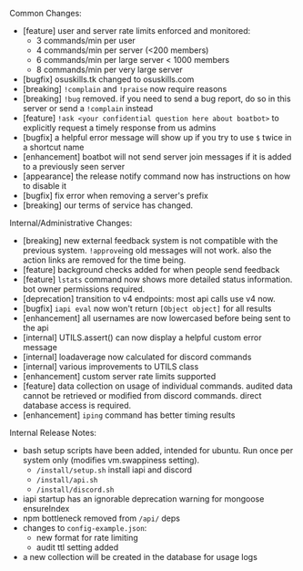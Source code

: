 Common Changes:
- [feature] user and server rate limits enforced and monitored:
    - 3 commands/min per user
    - 4 commands/min per server (<200 members)
    - 6 commands/min per large server < 1000 members
    - 8 commands/min per very large server
- [bugfix] osuskills.tk changed to osuskills.com
- [breaking] `!complain` and `!praise` now require reasons
- [breaking] `!bug` removed. if you need to send a bug report, do so in this server or send a `!complain` instead
- [feature] `!ask <your confidential question here about boatbot>` to explicitly request a timely response from us admins
- [bugfix] a helpful error message will show up if you try to use `$` twice in a shortcut name
- [enhancement] boatbot will not send server join messages if it is added to a previously seen server
- [appearance] the release notify command now has instructions on how to disable it
- [bugfix] fix error when removing a server's prefix
- [breaking] our terms of service has changed.

Internal/Administrative Changes:
- [breaking] new external feedback system is not compatible with the previous system. `!approve`ing old messages will not work. also the action links are removed for the time being.
- [feature] background checks added for when people send feedback
- [feature] `lstats` command now shows more detailed status information. bot owner permissions required.
- [deprecation] transition to v4 endpoints: most api calls use v4 now.
- [bugfix] `iapi eval` now won't return `[Object object]` for all results
- [enhancement] all usernames are now lowercased before being sent to the api
- [internal] UTILS.assert() can now display a helpful custom error message
- [internal] loadaverage now calculated for discord commands
- [internal] various improvements to UTILS class
- [enhancement] custom server rate limits supported
- [feature] data collection on usage of individual commands. audited data cannot be retrieved or modified from discord commands. direct database access is required.
- [enhancement] `iping` command has better timing results


Internal Release Notes:
- bash setup scripts have been added, intended for ubuntu. Run once per system only (modifies vm.swappiness setting).
    - `/install/setup.sh` install iapi and discord
    - `/install/api.sh`
    - `/install/discord.sh`
- iapi startup has an ignorable deprecation warning for mongoose ensureIndex
- npm bottleneck removed from `/api/` deps
- changes to `config-example.json`:
    - new format for rate limiting
    - audit ttl setting added
- a new collection will be created in the database for usage logs
